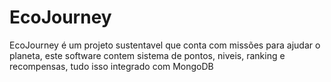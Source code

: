 # EcoJourney
EcoJourney é um projeto sustentavel que conta com missões para ajudar o planeta, este software contem sistema de pontos, niveis, ranking e recompensas, tudo isso integrado com MongoDB
